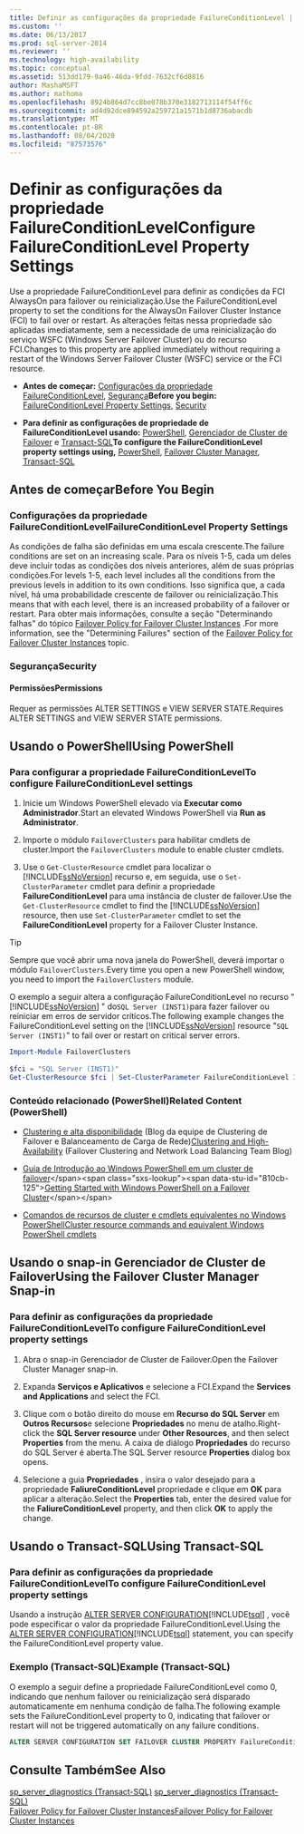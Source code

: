 ```yaml
---
title: Definir as configurações da propriedade FailureConditionLevel | Microsoft Docs
ms.custom: ''
ms.date: 06/13/2017
ms.prod: sql-server-2014
ms.reviewer: ''
ms.technology: high-availability
ms.topic: conceptual
ms.assetid: 513dd179-9a46-46da-9fdd-7632cf6d0816
author: MashaMSFT
ms.author: mathoma
ms.openlocfilehash: 8924b864d7cc8be078b370e3182713114f54ff6c
ms.sourcegitcommit: ad4d92dce894592a259721a1571b1d8736abacdb
ms.translationtype: MT
ms.contentlocale: pt-BR
ms.lasthandoff: 08/04/2020
ms.locfileid: "87573576"
---
```

# <a name="configure-failureconditionlevel-property-settings"></a><span data-ttu-id="810cb-102">Definir as configurações da propriedade FailureConditionLevel</span><span class="sxs-lookup"><span data-stu-id="810cb-102">Configure FailureConditionLevel Property Settings</span></span>
  <span data-ttu-id="810cb-103">Use a propriedade FailureConditionLevel para definir as condições da FCI AlwaysOn para failover ou reinicialização.</span><span class="sxs-lookup"><span data-stu-id="810cb-103">Use the FailureConditionLevel property to set the conditions for the AlwaysOn Failover Cluster Instance (FCI) to fail over or restart.</span></span> <span data-ttu-id="810cb-104">As alterações feitas nessa propriedade são aplicadas imediatamente, sem a necessidade de uma reinicialização do serviço WSFC (Windows Server Failover Cluster) ou do recurso FCI.</span><span class="sxs-lookup"><span data-stu-id="810cb-104">Changes to this property are applied immediately without requiring a restart of the Windows Server Failover Cluster (WSFC) service or the FCI resource.</span></span>  
  
-   <span data-ttu-id="810cb-105">**Antes de começar:**  [Configurações da propriedade FailureConditionLevel](#Restrictions), [Segurança](#Security)</span><span class="sxs-lookup"><span data-stu-id="810cb-105">**Before you begin:**  [FailureConditionLevel Property Settings](#Restrictions), [Security](#Security)</span></span>  
  
-   <span data-ttu-id="810cb-106">**Para definir as configurações de propriedade de FailureConditionLevel usando:** [PowerShell](#PowerShellProcedure), [Gerenciador de Cluster de Failover](#WSFC) e [Transact-SQL](#TsqlProcedure)</span><span class="sxs-lookup"><span data-stu-id="810cb-106">**To configure the FailureConditionLevel property settings using,** [PowerShell](#PowerShellProcedure), [Failover Cluster Manager](#WSFC), [Transact-SQL](#TsqlProcedure)</span></span>  
  
##  <a name="before-you-begin"></a><a name="BeforeYouBegin"></a> <span data-ttu-id="810cb-107">Antes de começar</span><span class="sxs-lookup"><span data-stu-id="810cb-107">Before You Begin</span></span>  
  
###  <a name="failureconditionlevel-property-settings"></a><a name="Restrictions"></a> <span data-ttu-id="810cb-108">Configurações da propriedade FailureConditionLevel</span><span class="sxs-lookup"><span data-stu-id="810cb-108">FailureConditionLevel Property Settings</span></span>  
 <span data-ttu-id="810cb-109">As condições de falha são definidas em uma escala crescente.</span><span class="sxs-lookup"><span data-stu-id="810cb-109">The failure conditions are set on an increasing scale.</span></span> <span data-ttu-id="810cb-110">Para os níveis 1-5, cada um deles deve incluir todas as condições dos níveis anteriores, além de suas próprias condições.</span><span class="sxs-lookup"><span data-stu-id="810cb-110">For levels 1-5, each level includes all the conditions from the previous levels in addition to its own conditions.</span></span> <span data-ttu-id="810cb-111">Isso significa que, a cada nível, há uma probabilidade crescente de failover ou reinicialização.</span><span class="sxs-lookup"><span data-stu-id="810cb-111">This means that with each level, there is an increased probability of a failover or restart.</span></span>  <span data-ttu-id="810cb-112">Para obter mais informações, consulte a seção "Determinando falhas" do tópico [Failover Policy for Failover Cluster Instances](failover-policy-for-failover-cluster-instances.md) .</span><span class="sxs-lookup"><span data-stu-id="810cb-112">For more information, see the "Determining Failures" section of the [Failover Policy for Failover Cluster Instances](failover-policy-for-failover-cluster-instances.md) topic.</span></span>  
  
###  <a name="security"></a><a name="Security"></a> <span data-ttu-id="810cb-113">Segurança</span><span class="sxs-lookup"><span data-stu-id="810cb-113">Security</span></span>  
  
####  <a name="permissions"></a><a name="Permissions"></a> <span data-ttu-id="810cb-114">Permissões</span><span class="sxs-lookup"><span data-stu-id="810cb-114">Permissions</span></span>  
 <span data-ttu-id="810cb-115">Requer as permissões ALTER SETTINGS e VIEW SERVER STATE.</span><span class="sxs-lookup"><span data-stu-id="810cb-115">Requires ALTER SETTINGS and VIEW SERVER STATE permissions.</span></span>  
  
##  <a name="using-powershell"></a><a name="PowerShellProcedure"></a> <span data-ttu-id="810cb-116">Usando o PowerShell</span><span class="sxs-lookup"><span data-stu-id="810cb-116">Using PowerShell</span></span>  
  
### <a name="to-configure-failureconditionlevel-settings"></a><span data-ttu-id="810cb-117">Para configurar a propriedade FailureConditionLevel</span><span class="sxs-lookup"><span data-stu-id="810cb-117">To configure FailureConditionLevel settings</span></span>  
  
1.  <span data-ttu-id="810cb-118">Inicie um Windows PowerShell elevado via **Executar como Administrador**.</span><span class="sxs-lookup"><span data-stu-id="810cb-118">Start an elevated Windows PowerShell via **Run as Administrator**.</span></span>  
  
2.  <span data-ttu-id="810cb-119">Importe o módulo `FailoverClusters` para habilitar cmdlets de cluster.</span><span class="sxs-lookup"><span data-stu-id="810cb-119">Import the `FailoverClusters` module to enable cluster cmdlets.</span></span>  
  
3.  <span data-ttu-id="810cb-120">Use o `Get-ClusterResource` cmdlet para localizar o [!INCLUDE[ssNoVersion](../../../includes/ssnoversion-md.md)] recurso e, em seguida, use o `Set-ClusterParameter` cmdlet para definir a propriedade **FailureConditionLevel** para uma instância de cluster de failover.</span><span class="sxs-lookup"><span data-stu-id="810cb-120">Use the `Get-ClusterResource` cmdlet to find the [!INCLUDE[ssNoVersion](../../../includes/ssnoversion-md.md)] resource, then use `Set-ClusterParameter` cmdlet to set the **FailureConditionLevel** property for a Failover Cluster Instance.</span></span>  
  
> [!TIP]  
>  <span data-ttu-id="810cb-121">Sempre que você abrir uma nova janela do PowerShell, deverá importar o módulo `FailoverClusters`.</span><span class="sxs-lookup"><span data-stu-id="810cb-121">Every time you open a new PowerShell window, you need to import the `FailoverClusters` module.</span></span>  

 <span data-ttu-id="810cb-122">O exemplo a seguir altera a configuração FailureConditionLevel no recurso " [!INCLUDE[ssNoVersion](../../../includes/ssnoversion-md.md)] " do`SQL Server (INST1)`para fazer failover ou reiniciar em erros de servidor críticos.</span><span class="sxs-lookup"><span data-stu-id="810cb-122">The following example changes the FailureConditionLevel setting on the [!INCLUDE[ssNoVersion](../../../includes/ssnoversion-md.md)] resource "`SQL Server (INST1)`" to fail over or restart on critical server errors.</span></span>  
  
```powershell  
Import-Module FailoverClusters  
  
$fci = "SQL Server (INST1)"  
Get-ClusterResource $fci | Set-ClusterParameter FailureConditionLevel 3
```  
  
### <a name="related-content-powershell"></a><span data-ttu-id="810cb-123">Conteúdo relacionado (PowerShell)</span><span class="sxs-lookup"><span data-stu-id="810cb-123">Related Content (PowerShell)</span></span>  
  
-   <span data-ttu-id="810cb-124">[Clustering e alta disponibilidade](https://techcommunity.microsoft.com/t5/failover-clustering/bg-p/FailoverClustering) (Blog da equipe de Clustering de Failover e Balanceamento de Carga de Rede)</span><span class="sxs-lookup"><span data-stu-id="810cb-124">[Clustering and High-Availability](https://techcommunity.microsoft.com/t5/failover-clustering/bg-p/FailoverClustering) (Failover Clustering and Network Load Balancing Team Blog)</span></span>  
  
-   <span data-ttu-id="810cb-125">[Guia de Introdução ao Windows PowerShell em um cluster de failover](https://technet.microsoft.com/library/ee619762\(WS.10\).aspx)</span><span class="sxs-lookup"><span data-stu-id="810cb-125">[Getting Started with Windows PowerShell on a Failover Cluster](https://technet.microsoft.com/library/ee619762\(WS.10\).aspx)</span></span>  
  
-   [<span data-ttu-id="810cb-126">Comandos de recursos de cluster e cmdlets equivalentes no Windows PowerShell</span><span class="sxs-lookup"><span data-stu-id="810cb-126">Cluster resource commands and equivalent Windows PowerShell cmdlets</span></span>](https://msdn.microsoft.com/library/ee619744.aspx#BKMK_resource)  
  
##  <a name="using-the-failover-cluster-manager-snap-in"></a><a name="WSFC"></a> <span data-ttu-id="810cb-127">Usando o snap-in Gerenciador de Cluster de Failover</span><span class="sxs-lookup"><span data-stu-id="810cb-127">Using the Failover Cluster Manager Snap-in</span></span>  

### <a name="to-configure-failureconditionlevel-property-settings"></a><span data-ttu-id="810cb-128">Para definir as configurações da propriedade FailureConditionLevel</span><span class="sxs-lookup"><span data-stu-id="810cb-128">To configure FailureConditionLevel property settings</span></span>
  
1.  <span data-ttu-id="810cb-129">Abra o snap-in Gerenciador de Cluster de Failover.</span><span class="sxs-lookup"><span data-stu-id="810cb-129">Open the Failover Cluster Manager snap-in.</span></span>  
  
2.  <span data-ttu-id="810cb-130">Expanda **Serviços e Aplicativos** e selecione a FCI.</span><span class="sxs-lookup"><span data-stu-id="810cb-130">Expand the **Services and Applications** and select the FCI.</span></span>  
  
3.  <span data-ttu-id="810cb-131">Clique com o botão direito do mouse em **Recurso do SQL Server** em **Outros Recursos**e selecione **Propriedades** no menu de atalho.</span><span class="sxs-lookup"><span data-stu-id="810cb-131">Right-click the **SQL Server resource** under **Other Resources**, and then select **Properties** from the menu.</span></span> <span data-ttu-id="810cb-132">A caixa de diálogo **Propriedades** do recurso do SQL Server é aberta.</span><span class="sxs-lookup"><span data-stu-id="810cb-132">The SQL Server resource **Properties** dialog box opens.</span></span>  
  
4.  <span data-ttu-id="810cb-133">Selecione a guia **Propriedades** , insira o valor desejado para a propriedade **FaliureConditionLevel** propriedade e clique em **OK** para aplicar a alteração.</span><span class="sxs-lookup"><span data-stu-id="810cb-133">Select the **Properties** tab, enter the desired value for the **FaliureConditionLevel** property, and then click **OK** to apply the change.</span></span>  
  
##  <a name="using-transact-sql"></a><a name="TsqlProcedure"></a> <span data-ttu-id="810cb-134">Usando o Transact-SQL</span><span class="sxs-lookup"><span data-stu-id="810cb-134">Using Transact-SQL</span></span>  

### <a name="to-configure-failureconditionlevel-property-settings"></a><span data-ttu-id="810cb-135">Para definir as configurações da propriedade FailureConditionLevel</span><span class="sxs-lookup"><span data-stu-id="810cb-135">To configure FailureConditionLevel property settings</span></span>
  
 <span data-ttu-id="810cb-136">Usando a instrução [ALTER SERVER CONFIGURATION](/sql/t-sql/statements/alter-server-configuration-transact-sql)[!INCLUDE[tsql](../../../includes/tsql-md.md)] , você pode especificar o valor da propriedade FailureConditionLevel.</span><span class="sxs-lookup"><span data-stu-id="810cb-136">Using the [ALTER SERVER CONFIGURATION](/sql/t-sql/statements/alter-server-configuration-transact-sql)[!INCLUDE[tsql](../../../includes/tsql-md.md)] statement, you can specify the FailureConditionLevel property value.</span></span>  
  
###  <a name="example-transact-sql"></a><a name="TsqlExample"></a> <span data-ttu-id="810cb-137">Exemplo (Transact-SQL)</span><span class="sxs-lookup"><span data-stu-id="810cb-137">Example (Transact-SQL)</span></span>  
 <span data-ttu-id="810cb-138">O exemplo a seguir define a propriedade FailureConditionLevel como 0, indicando que nenhum failover ou reinicialização será disparado automaticamente em nenhuma condição de falha.</span><span class="sxs-lookup"><span data-stu-id="810cb-138">The following example sets the FailureConditionLevel property to 0, indicating that failover or restart will not be triggered automatically on any failure conditions.</span></span>  
  
```sql
ALTER SERVER CONFIGURATION SET FAILOVER CLUSTER PROPERTY FailureConditionLevel = 0;  
```  
  
## <a name="see-also"></a><span data-ttu-id="810cb-139">Consulte Também</span><span class="sxs-lookup"><span data-stu-id="810cb-139">See Also</span></span>  
 <span data-ttu-id="810cb-140">[sp_server_diagnostics &#40;Transact-SQL&#41;](/sql/relational-databases/system-stored-procedures/sp-server-diagnostics-transact-sql) </span><span class="sxs-lookup"><span data-stu-id="810cb-140">[sp_server_diagnostics &#40;Transact-SQL&#41;](/sql/relational-databases/system-stored-procedures/sp-server-diagnostics-transact-sql) </span></span>  
 [<span data-ttu-id="810cb-141">Failover Policy for Failover Cluster Instances</span><span class="sxs-lookup"><span data-stu-id="810cb-141">Failover Policy for Failover Cluster Instances</span></span>](failover-policy-for-failover-cluster-instances.md)  
